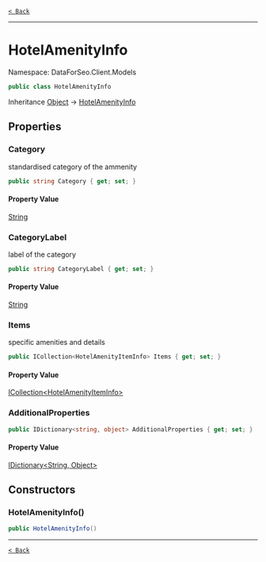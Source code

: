 [`< Back`](./)

---

# HotelAmenityInfo

Namespace: DataForSeo.Client.Models

```csharp
public class HotelAmenityInfo
```

Inheritance [Object](https://docs.microsoft.com/en-us/dotnet/api/system.object) → [HotelAmenityInfo](./dataforseo.client.models.hotelamenityinfo)

## Properties

### **Category**

standardised category of the ammenity

```csharp
public string Category { get; set; }
```

#### Property Value

[String](https://docs.microsoft.com/en-us/dotnet/api/system.string)<br>

### **CategoryLabel**

label of the category

```csharp
public string CategoryLabel { get; set; }
```

#### Property Value

[String](https://docs.microsoft.com/en-us/dotnet/api/system.string)<br>

### **Items**

specific amenities and details

```csharp
public ICollection<HotelAmenityItemInfo> Items { get; set; }
```

#### Property Value

[ICollection&lt;HotelAmenityItemInfo&gt;](./dataforseo.client.models.hotelamenityiteminfo)<br>

### **AdditionalProperties**

```csharp
public IDictionary<string, object> AdditionalProperties { get; set; }
```

#### Property Value

[IDictionary&lt;String, Object&gt;](https://docs.microsoft.com/en-us/dotnet/api/system.collections.generic.idictionary-2)<br>

## Constructors

### **HotelAmenityInfo()**

```csharp
public HotelAmenityInfo()
```

---

[`< Back`](./)
